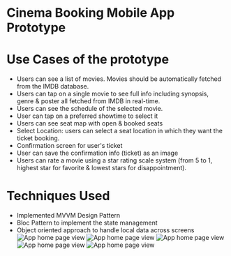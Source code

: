 # Cinema Booking Mobile App Prototype
# Use Cases of the prototype
* Users can see a list of movies. Movies should be automatically fetched from the IMDB database. 
* Users can tap on a single movie to see full info including synopsis, genre & poster all fetched from IMDB in real-time. 
* Users can see the schedule of the selected movie. 
* User can tap on a preferred showtime to select it
* Users can see seat map with open & booked seats
* Select Location: users can select a seat location in which they want the ticket booking.
* Confirmation screen for user's ticket
* User can save the confirmation info (ticket) as an image 
* Users can rate  a movie using a star rating scale system (from 5 to 1, highest star for favorite & lowest stars for disappointment). 
# Techniques Used
* Implemented MVVM Design Pattern 
* Bloc Pattern to implement the state management
* Object oriented approach to handle local data across screens
![App home page view](app_screenshots/home.png) 
![App home page view](app_screenshots/movie_detail.png)
![App home page view](app_screenshots/movie_detail2.png)
![App home page view](app_screenshots/cinema_booker.png)
![App home page view](app_screenshots/save_ticket.png)

